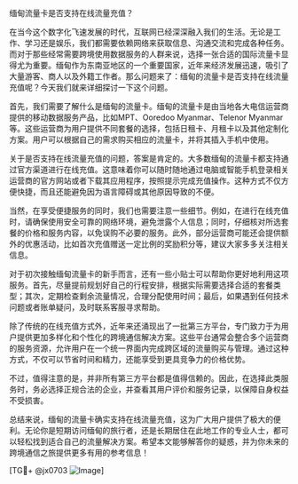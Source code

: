 缅甸流量卡是否支持在线流量充值？

在当今这个数字化飞速发展的时代，互联网已经深深融入我们的生活。无论是工作、学习还是娱乐，我们都需要依赖网络来获取信息、沟通交流和完成各种任务。而对于那些经常需要跨境使用数据服务的人群来说，选择一张合适的国际流量卡显得尤为重要。缅甸作为东南亚地区的一个重要国家，近年来经济发展迅速，吸引了大量游客、商人以及外籍工作者。那么问题来了：缅甸的流量卡是否支持在线流量充值呢？今天我们就来详细探讨一下这个问题。

首先，我们需要了解什么是缅甸的流量卡。缅甸的流量卡是由当地各大电信运营商提供的移动数据服务产品，比如MPT、Ooredoo Myanmar、Telenor Myanmar等。这些运营商为用户提供不同套餐的选择，包括日租卡、月租卡以及其他定制化方案。用户可以根据自己的需求购买相应的流量卡，并将其插入手机中使用。

关于是否支持在线流量充值的问题，答案是肯定的。大多数缅甸的流量卡都支持通过官方渠道进行在线充值。这意味着你可以随时随地通过电脑或智能手机登录相关运营商的官方网站或者下载其应用程序，按照提示完成充值操作。这种方式不仅方便快捷，而且还能避免因为语言障碍或其他原因导致的不便。

当然，在享受便捷服务的同时，我们也需要注意一些细节。例如，在进行在线充值时，请确保使用安全可靠的网络环境，避免泄露个人信息；同时，仔细核对所选套餐的价格和服务内容，以免误购不必要的服务。此外，部分运营商可能还会提供额外的优惠活动，比如首次充值赠送一定比例的奖励积分等，建议大家多多关注相关信息。

对于初次接触缅甸流量卡的新手而言，还有一些小贴士可以帮助你更好地利用这项服务。首先，尽量提前规划好自己的行程安排，根据实际需要选择合适的套餐类型；其次，定期检查剩余流量情况，合理分配使用时间；最后，如果遇到任何技术问题或者账单疑问，及时联系客服寻求帮助。

除了传统的在线充值方式外，近年来还涌现出了一批第三方平台，专门致力于为用户提供更加多样化和个性化的跨境通信解决方案。这些平台通常会整合多个运营商的服务资源，允许用户在一个统一界面内完成跨区域的流量购买与管理。通过这种方式，不仅可以节省时间和精力，还能享受到更具竞争力的价格优势。

不过，值得注意的是，并非所有第三方平台都是值得信赖的。因此，在选择此类服务时，务必选择正规合法的企业，并查看其用户评价和服务记录，以保障自身权益不受损害。

总结来说，缅甸的流量卡确实支持在线流量充值，这为广大用户提供了极大的便利。无论你是短期访问缅甸的旅行者，还是长期居住在此地工作的专业人士，都可以轻松找到适合自己的流量解决方案。希望本文能够解答你的疑惑，并为你未来的跨境通信之旅提供更多有用的参考信息！

[TG💪+ @jx0703 ![Image](https://github.com/user-attachments/assets/dbca1d08-cadb-493c-b0ec-ad6f7a83f270)]